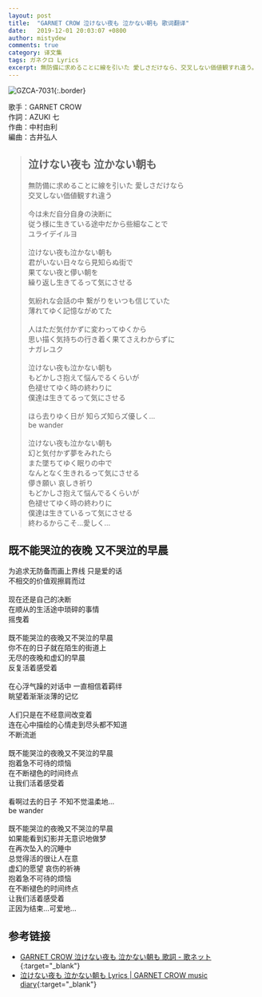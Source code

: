 ```yaml
---
layout: post
title:  "GARNET CROW 泣けない夜も 泣かない朝も 歌词翻译"
date:   2019-12-01 20:03:07 +0800
author: mistydew
comments: true
category: 译文集
tags: ガネクロ Lyrics
excerpt: 無防備に求めることに線を引いた 愛しさだけなら、交叉しない価値観すれ違う。
---
```

![GZCA-7031](https://crowsub.github.io/assets/images/discography/single/GZCA-7031.jpg){:.border}

歌手：GARNET CROW<br>
作詞：AZUKI 七<br>
作曲：中村由利<br>
編曲：古井弘人

<blockquote class="lyric-original">
  <h2>泣けない夜も 泣かない朝も</h2>
  <p>
    無防備に求めることに線を引いた 愛しさだけなら<br>
    交叉しない価値観すれ違う<br>
    <br>
    今は未だ自分自身の決断に<br>
    従う様に生きている途中だから些細なことで<br>
    ユライデイルヨ<br>
    <br>
    泣けない夜も泣かない朝も<br>
    君がいない日々なら見知らぬ街で<br>
    果てない夜と儚い朝を<br>
    繰り返し生きてるって気にさせる<br>
    <br>
    気紛れな会話の中 繋がりをいつも信じていた<br>
    薄れてゆく記憶ながめてた<br>
    <br>
    人はただ気付かずに変わってゆくから<br>
    思い描く気持ちの行き着く果てさえわからずに<br>
    ナガレユク<br>
    <br>
    泣けない夜も泣かない朝も<br>
    もどかしさ抱えて悩んでるくらいが<br>
    色褪せてゆく時の終わりに<br>
    僕達は生きてるって気にさせる<br>
    <br>
    ほら去りゆく日が 知らズ知らズ優しく…<br>
    be wander<br>
    <br>
    泣けない夜も泣かない朝も<br>
    幻と気付かず夢をみれたら<br>
    また墜ちてゆく眠りの中で<br>
    なんとなく生きれるって気にさせる<br>
    儚き願い 哀しき祈り<br>
    もどかしさ抱えて悩んでるくらいが<br>
    色褪せてゆく時の終わりに<br>
    僕達は生きているって気にさせる<br>
    終わるからこそ…愛しく…
  </p>
</blockquote>

<div class="lyric-translation">
  <h2>既不能哭泣的夜晚 又不哭泣的早晨</h2>
  <p>
    为追求无防备而画上界线 只是爱的话<br>
    不相交的价值观擦肩而过<br>
    <br>
    现在还是自己的决断<br>
    在顺从的生活途中琐碎的事情<br>
    摇曳着<br>
    <br>
    既不能哭泣的夜晚又不哭泣的早晨<br>
    你不在的日子就在陌生的街道上<br>
    无尽的夜晚和虚幻的早晨<br>
    反复活着感受着<br>
    <br>
    在心浮气躁的对话中 一直相信着羁绊<br>
    眺望着渐渐淡薄的记忆<br>
    <br>
    人们只是在不经意间改变着<br>
    连在心中描绘的心情走到尽头都不知道<br>
    不断流逝<br>
    <br>
    既不能哭泣的夜晚又不哭泣的早晨<br>
    抱着急不可待的烦恼<br>
    在不断褪色的时间终点<br>
    让我们活着感受着<br>
    <br>
    看啊过去的日子 不知不觉温柔地…<br>
    be wander<br>
    <br>
    既不能哭泣的夜晚又不哭泣的早晨<br>
    如果能看到幻影并无意识地做梦<br>
    在再次坠入的沉睡中<br>
    总觉得活的很让人在意<br>
    虚幻的愿望 哀伤的祈祷<br>
    抱着急不可待的烦恼<br>
    在不断褪色的时间终点<br>
    让我们活着感受着<br>
    正因为结束…可爱地…
  </p>
</div>

## 参考链接

* [GARNET CROW 泣けない夜も 泣かない朝も 歌詞 - 歌ネット](https://www.uta-net.com/song/17628){:target="_blank"}
* [泣けない夜も 泣かない朝も Lyrics \| GARNET CROW music diary](https://crowsub.github.io/lyrics/original/泣けない夜も%20泣かない朝も.html){:target="_blank"}

